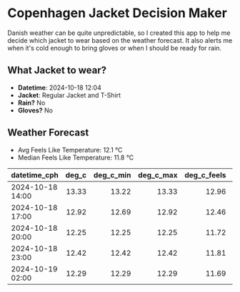 
# Copenhagen Jacket Decision Maker

Danish weather can be quite unpredictable, so I created this app to help me decide which jacket to wear based on the weather forecast. 
It also alerts me when it's cold enough to bring gloves or when I should be ready for rain.

## What Jacket to wear?

- **Datetime**: 2024-10-18 12:04
- **Jacket**: Regular Jacket and T-Shirt
- **Rain?** No
- **Gloves?** No

## Weather Forecast
- Avg Feels Like Temperature: 12.1 °C
- Median Feels Like Temperature: 11.8 °C

| datetime_cph     |   deg_c |   deg_c_min |   deg_c_max |   deg_c_feels | weather   | wind   | rain   |
|:-----------------|--------:|------------:|------------:|--------------:|:----------|:-------|:-------|
| 2024-10-18 14:00 |   13.33 |       13.22 |       13.33 |         12.96 | Clouds    | Low    | None   |
| 2024-10-18 17:00 |   12.92 |       12.69 |       12.92 |         12.46 | Clouds    | Low    | None   |
| 2024-10-18 20:00 |   12.25 |       12.25 |       12.25 |         11.72 | Clouds    | Low    | None   |
| 2024-10-18 23:00 |   12.42 |       12.42 |       12.42 |         11.81 | Clouds    | Low    | None   |
| 2024-10-19 02:00 |   12.29 |       12.29 |       12.29 |         11.69 | Clouds    | Low    | None   |
        